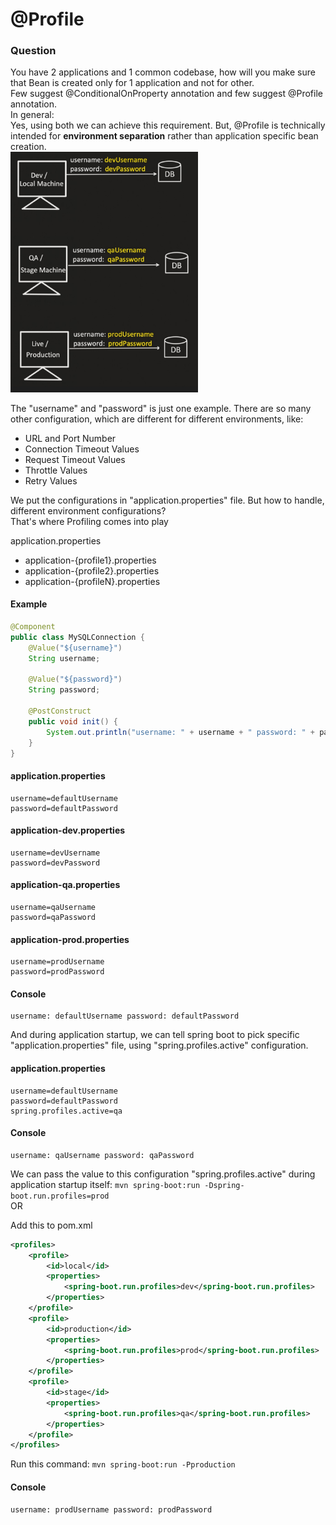 # @Profile

### Question
You have 2 applications and 1 common codebase, how will you make sure that Bean is created only for 1 application and not for other. <br>
Few suggest @ConditionalOnProperty annotation and few suggest @Profile annotation. <br>
In general: <br>
Yes, using both we can achieve this requirement. But, @Profile is technically intended for **environment separation** rather than application specific bean creation. <br>
    <img src = "images/profile-01.png" width = "300">

The "username" and "password" is just one example.
There are so many other configuration, which are different for different environments, like: 
- URL and Port Number
- Connection Timeout Values
- Request Timeout Values
- Throttle Values
- Retry Values

We put the configurations in "application.properties" file. But how to handle, different environment configurations? <br>
That's where Profiling comes into play

application.properties
- application-{profile1}.properties
- application-{profile2}.properties
- application-{profileN}.properties

#### Example
```java
@Component
public class MySQLConnection {
    @Value("${username}")
    String username;
    
    @Value("${password}")
    String password;
            
    @PostConstruct
    public void init() {
        System.out.println("username: " + username + " password: " + password);
    }
}
```

#### application.properties
```
username=defaultUsername
password=defaultPassword
```

#### application-dev.properties
```
username=devUsername
password=devPassword
```

#### application-qa.properties
```
username=qaUsername
password=qaPassword
```

#### application-prod.properties
```
username=prodUsername
password=prodPassword
```

#### Console
```
username: defaultUsername password: defaultPassword
```

And during application startup, we can tell spring boot to pick specific "application.properties" file, using "spring.profiles.active" configuration.

#### application.properties
```
username=defaultUsername
password=defaultPassword
spring.profiles.active=qa
```

#### Console
```
username: qaUsername password: qaPassword
```

We can pass the value to this configuration "spring.profiles.active" during application startup itself: `mvn spring-boot:run -Dspring-boot.run.profiles=prod` <br>
OR <br>

Add this to pom.xml <br>
```xml
<profiles>
    <profile>
        <id>local</id>
        <properties>
            <spring-boot.run.profiles>dev</spring-boot.run.profiles>
        </properties>
    </profile>
    <profile>
        <id>production</id>
        <properties>
            <spring-boot.run.profiles>prod</spring-boot.run.profiles>
        </properties>
    </profile>
    <profile>
        <id>stage</id>
        <properties>
            <spring-boot.run.profiles>qa</spring-boot.run.profiles>
        </properties>
    </profile>
</profiles>
```

Run this command: `mvn spring-boot:run -Pproduction`

#### Console
```
username: prodUsername password: prodPassword
```